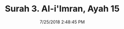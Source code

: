 ---
title       : "Surah 3. Al-i'Imran, Ayah 15"
date        : 7/25/2018 2:48:45 PM
draft       : false
type        : "quran"
layout      : "compare"
BookCode    : "CMP"
SurahNumber : "3"
AyahNumber  : "15"
TotalAyah   : "200"
---